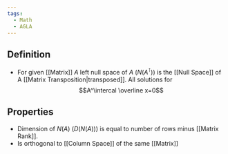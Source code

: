 ```yaml
---
tags:
  - Math
  - AGLA
---
```

## Definition
- For given [[Matrix]] $A$ left null space of $A$ $(N(A^\intercal))$ is the [[Null Space]] of A [[Matrix Transposition|transposed]]. All solutions for $$A^\intercal \overline x=0$$
## Properties
- Dimension of $N(A)$ $(D(N(A)))$  is equal to number of rows minus [[Matrix Rank]].
- Is orthogonal to [[Column Space]] of the same [[Matrix]]